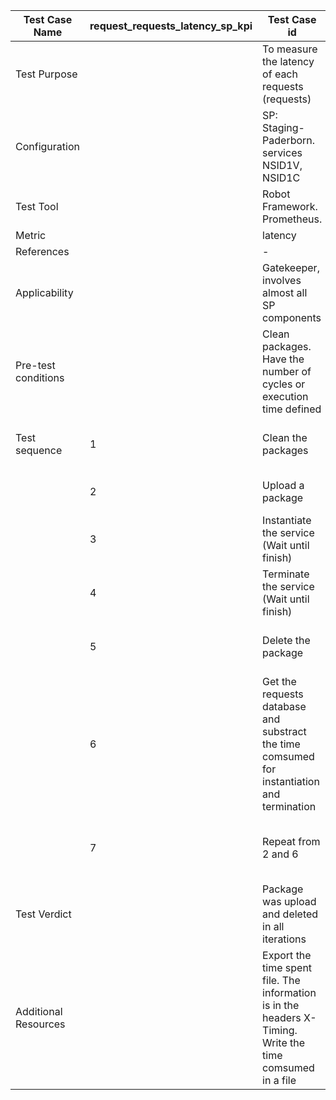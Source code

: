 
| Test Case Name       |   request_requests_latency_sp_kpi   | Test Case id                 |         |
|----------------------|------|----------------------------------------------------|---------|
| Test Purpose         |      | To measure the latency of each requests (requests) |         |
| Configuration        |      | SP: Staging-Paderborn. services NSID1V, NSID1C     |         |
| Test Tool            |      | Robot Framework. Prometheus.                       |         |
| Metric               |      | latency                                            |         |
| References           |      | -                                                                       |         |
| Applicability        |      | Gatekeeper, involves almost all SP components      |         |
| Pre-test conditions  |      | Clean packages. Have the number of cycles or execution time defined     |         |
| Test sequence        | 1    | Clean the packages                                 | No packages in the catalogue  |
|                      | 2    | Upload a package                                   | Package is in the catalogue  |
|                      | 3    | Instantiate the service  (Wait until finish)       | The service is instantiated  |
|                      | 4    | Terminate the service  (Wait until finish)         | The service is terminated    |
|                      | 5    | Delete the package                                 | package is deleted from the catalogue  |
|                      | 6    | Get the requests database and substract the time comsumed for instantiation and termination |   Records in a file   |
|                      | 7    | Repeat from 2 and 6                                | package upload and deleted from the catalogue  |
| Test Verdict         |      | Package was upload and deleted in all iterations   |         |
| Additional Resources |      |  Export the time spent file. The information is in the headers X-Timing. Write the time comsumed in a file |         |
